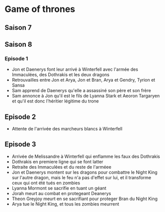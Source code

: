 # Game of thrones

## Saison 7

## Saison 8

### Episode 1

- Jon et Daenerys font leur arrivé à Winterfell avec l'armée des Immaculées, des Dothrakis et les deux dragons
- Retrouvailles entre Jon et Arya, Jon et Bran, Arya et Gendry, Tyrion et Sansa
- Sam apprend de Daenerys qu'elle a assassiné son père et son frère
- Sam annonce à Jon qu'il est le fils de Lyanna Stark et Aeoron Targaryen et qu'il est donc l'héritier légitime du trone

## Episode 2

- Attente de l'arrivée des marcheurs blancs à Winterfell

## Episode 3

- Arrivée de Melissandre à Winterfell qui enflamme les faux des Dothrakis
- Dothrakis en premiere ligne qui se font latter
- Retraite des Immaculées et du reste de l'arméee
-  Jon et Daenerys montent sur les dragons pour combattre le Night King sur l'autre dragon, mais le feu n'a pas d'effet sur lui, et il transforme ceux qui ont été tués en zombies
- Lyanna Mormont se sacrifie en tuant un géant
- Jorah meurt au combat en protegeant Deanerys
- Theon Greyjoy meurt en se sacrifiant pour proteger Bran du Night King
- Arya tue le Night King, et tous les zombies meurrent